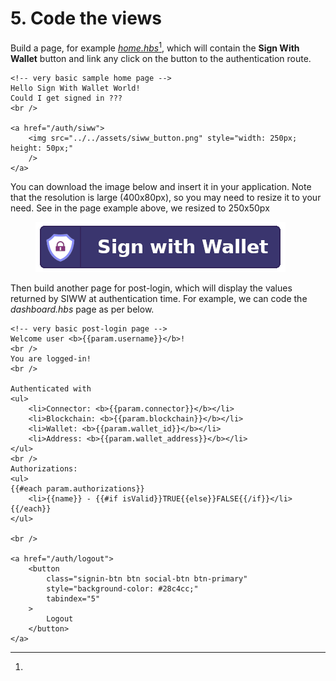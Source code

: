 # 5. Code the views

Build a page, for example [_home.hbs_](#user-content-fn-1)[^1], which will contain the **Sign With Wallet** button and link any click on the button to the authentication route.

```
<!-- very basic sample home page -->
Hello Sign With Wallet World!
Could I get signed in ???
<br />

<a href="/auth/siww">
    <img src="../../assets/siww_button.png" style="width: 250px; height: 50px;"
    />
</a>

```

You can download the image below and insert it in your application. Note that the resolution is large (400x80px), so you may need to resize it to your need. See in the page example above, we resized to  250x50px

<figure><img src="../../.gitbook/assets/siww_button.png" alt=""><figcaption></figcaption></figure>

Then build another page for post-login, which will display the values returned by SIWW at authentication time. For example, we can code the _dashboard.hbs_ page as per below.

```
<!-- very basic post-login page -->
Welcome user <b>{{param.username}}</b>!
<br />
You are logged-in!
<br />

Authenticated with 
<ul>
    <li>Connector: <b>{{param.connector}}</b></li>
    <li>Blockchain: <b>{{param.blockchain}}</b></li>
    <li>Wallet: <b>{{param.wallet_id}}</b></li>
    <li>Address: <b>{{param.wallet_address}}</b></li>
</ul>
<br />
Authorizations:
<ul>
{{#each param.authorizations}}
    <li>{{name}} - {{#if isValid}}TRUE{{else}}FALSE{{/if}}</li>
{{/each}}
</ul>

<br />

<a href="/auth/logout">
    <button 
        class="signin-btn btn social-btn btn-primary"
        style="background-color: #28c4cc;" 
        tabindex="5"
    >
        Logout
    </button>
</a>

```

[^1]: 
